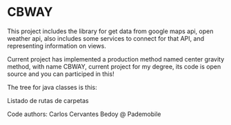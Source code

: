 CBWAY
=====

This project includes the library for get data from google maps api, open weather api, also includes some services to connect for that API, and representing information on views.

Current project has implemented a production method named center gravity method, with name CBWAY, current project for my degree, its code is open source and you can participed in this!

The tree for java classes is this:

Listado de rutas de carpetas

Code authors: Carlos Cervantes Bedoy @ Pademobile
